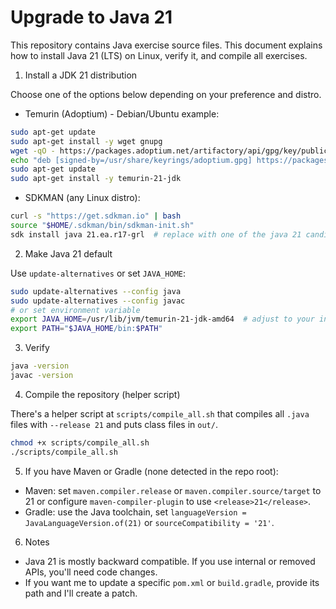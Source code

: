 Upgrade to Java 21
===================

This repository contains Java exercise source files. This document explains how to install Java 21 (LTS) on Linux, verify it, and compile all exercises.

1) Install a JDK 21 distribution

Choose one of the options below depending on your preference and distro.

- Temurin (Adoptium) - Debian/Ubuntu example:

```bash
sudo apt-get update
sudo apt-get install -y wget gnupg
wget -qO - https://packages.adoptium.net/artifactory/api/gpg/key/public | sudo gpg --dearmor -o /usr/share/keyrings/adoptium.gpg
echo "deb [signed-by=/usr/share/keyrings/adoptium.gpg] https://packages.adoptium.net/artifactory/deb/ focal main" | sudo tee /etc/apt/sources.list.d/adoptium.list
sudo apt-get update
sudo apt-get install -y temurin-21-jdk
```

- SDKMAN (any Linux distro):

```bash
curl -s "https://get.sdkman.io" | bash
source "$HOME/.sdkman/bin/sdkman-init.sh"
sdk install java 21.ea.r17-grl  # replace with one of the java 21 candidates from `sdk list java`
```

2) Make Java 21 default

Use `update-alternatives` or set `JAVA_HOME`:

```bash
sudo update-alternatives --config java
sudo update-alternatives --config javac
# or set environment variable
export JAVA_HOME=/usr/lib/jvm/temurin-21-jdk-amd64  # adjust to your install path
export PATH="$JAVA_HOME/bin:$PATH"
```

3) Verify

```bash
java -version
javac -version
```

4) Compile the repository (helper script)

There's a helper script at `scripts/compile_all.sh` that compiles all `.java` files with `--release 21` and puts class files in `out/`.

```bash
chmod +x scripts/compile_all.sh
./scripts/compile_all.sh
```

5) If you have Maven or Gradle (none detected in the repo root):

- Maven: set `maven.compiler.release` or `maven.compiler.source/target` to 21 or configure `maven-compiler-plugin` to use `<release>21</release>`.
- Gradle: use the Java toolchain, set `languageVersion = JavaLanguageVersion.of(21)` or `sourceCompatibility = '21'`.

6) Notes

- Java 21 is mostly backward compatible. If you use internal or removed APIs, you'll need code changes.
- If you want me to update a specific `pom.xml` or `build.gradle`, provide its path and I'll create a patch.
